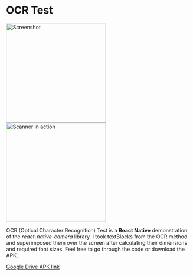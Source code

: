 # OCR Test
<img src="https://i.postimg.cc/t4DSsw-8b/1619623330695.jpg" alt="Screenshot" width="270">  <img src="https://i.postimg.cc/vT0RGT7R/vlcsnap-2021-04-28-21h13m11s220.png" alt="Scanner in action" width="270">

OCR (Optical Character Recognition) Test is a **React Native** demonstration of the _react-native-camera_ library. I took textBlocks from the OCR method and superimposed them over the screen after calculating their dimensions and required font sizes. Feel free to go through the code or download the APK.

[Google Drive APK link](https://drive.google.com/file/d/15H5iibgslhNcxmYVwsEqQQesNLI_d0G1/view?usp=sharing)
